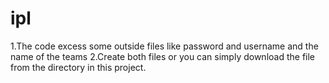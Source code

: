 # ipl
1.The code excess some outside files like password and username and the name of the teams 
2.Create both files or you can simply download the file from the directory in this project.
